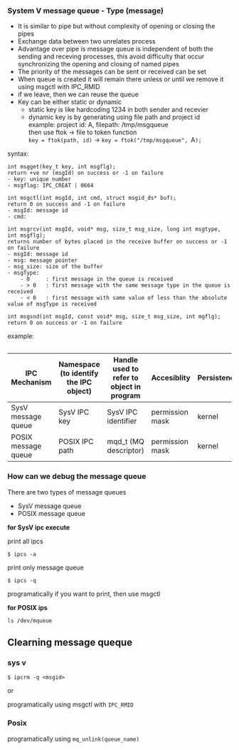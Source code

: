 ### System V message queue - Type (message)

- It is similar to pipe but without complexity of opening or closing the pipes
- Exchange data between two unrelates process
- Advantage over pipe is message queue is independent of both the sending and receving processes, this avoid difficulty that occur synchronizing the opening and closing of named pipes
- The priority of the messages can be sent or received can be set 
- When queue is created it will remain there unless or until we remove it using msgctl with IPC_RMID
- if we leave, then we can reuse the queue
- Key can be either static or dynamic 
  - static key is like hardcoding 1234 in both sender and recevier
  - dynamic key is by generating using file path and project id\
    example: project id: A, filepath: /tmp/msgqueue\
    then use ftok -> file to token function \
    `key = ftok(path, id)` -> `key = ftok("/tmp/msgqueue", `A`);`

syntax:

```
int msgget(key_t key, int msgflg);
return +ve nr (msgId) on success or -1 on failure
- key: unique number
- msgflag: IPC_CREAT | 0664
```

```
int msgctl(int msgId, int cmd, struct msgid_ds* buf);
return 0 on success and -1 on failure
- msgId: message id 
- cmd: 
```

```
int msgrcv(int msgId, void* msg, size_t msg_size, long int msgtype, int msgflg);
returns number of bytes placed in the receive buffer on success or -1 on failure
- msgId: message id 
- msg: message pointer
- msg_size: size of the buffer
- msgType:
    - 0     : first message in the queue is received
    - > 0   : first message with the same message type in the queue is received
    - < 0   : first message with same value of less than the absolute value of msgType is received
```

```
int msgsnd(int msgId, const void* msg, size_t msg_size, int mgflg);
return 0 on success or -1 on failure 
```

example:
```
```

| IPC Mechanism | Namespace (to identify the IPC object) | Handle used to refer to object in program | Accesiblity | Persistence |
|-|-|-|-|-|
| SysV message queue | SysV IPC key | SysV IPC identifier | permission mask  | kernel |
| POSIX message queue | POSIX IPC path | mqd_t (MQ descriptor) | permission mask | kernel |


### How can we debug the message queue 

There are two types of message queues 
- SysV message queue
- POSIX message queue 

**for SysV ipc execute**

print all ipcs 
```
$ ipcs -a
```

print only message queue
```
$ ipcs -q
```

programatically if you want to print, then use msgctl

**for POSIX ips**
```
ls /dev/mqueue
```

## Clearning message queque 

### sys v 
```
$ ipcrm -q <msgid>
```
or 

programatically using msgctl with `IPC_RMID`

### Posix 
programatically using `mq_unlink(queue_name)`


